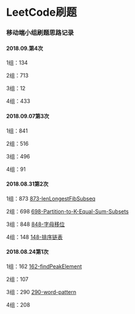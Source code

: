 # LeetCode刷题

### 移动端小组刷题思路记录

#### 2018.09.第4次

1组：134  

2组：713 

3组：12 

4组：433

#### 2018.09.07第3次

1组：841  

2组：516 

3组：496 

4组：91

#### 2018.08.31第2次

1组：873  [873-lenLongestFibSubseq](details/873-lenLongestFibSubseq.md)

2组：698 [698-Partition-to-K-Equal-Sum-Subsets](details/698-Partition-to-K-Equal-Sum-Subsets.md)

3组：848 [848-字母移位](details/848-字母移位.md)

4组：148 [148-排序链表](details/148-排序链表.md)

#### 2018.08.24第1次

1组：162 [162-findPeakElement](details/162-findPeakElement.md)

2组：107

3组：290 [290-word-pattern](details/290-word-pattern.md)

4组：208

